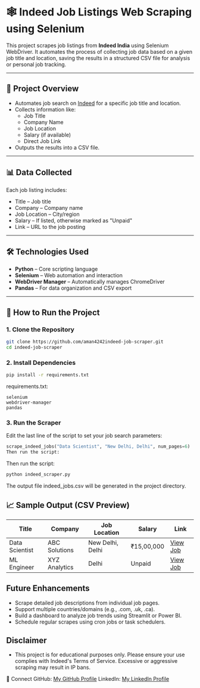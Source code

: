 # 🕸️ Indeed Job Listings Web Scraping using Selenium

This project scrapes job listings from **Indeed India** using Selenium WebDriver. It automates the process of collecting job data based on a given job title and location, saving the results in a structured CSV file for analysis or personal job tracking.

---

## 📌 Project Overview

- Automates job search on [Indeed](https://in.indeed.com) for a specific job title and location.
- Collects information like:
  - Job Title
  - Company Name
  - Job Location
  - Salary (if available)
  - Direct Job Link
- Outputs the results into a CSV file.

---

## 📊 Data Collected

Each job listing includes:

- Title – Job title
- Company – Company name
- Job Location – City/region
- Salary – If listed, otherwise marked as "Unpaid"
- Link – URL to the job posting

---

## 🛠️ Technologies Used

- **Python** – Core scripting language
- **Selenium** – Web automation and interaction
- **WebDriver Manager** – Automatically manages ChromeDriver
- **Pandas** – For data organization and CSV export

---

## 🚀 How to Run the Project

### 1. Clone the Repository

```bash
git clone https://github.com/aman4242indeed-job-scraper.git
cd indeed-job-scraper
```
### 2. Install Dependencies
```bash
pip install -r requirements.txt
```
requirements.txt:
```nginx
selenium
webdriver-manager
pandas
```
### 3. Run the Scraper
Edit the last line of the script to set your job search parameters:
``` python
scrape_indeed_jobs("Data Scientist", "New Delhi, Delhi", num_pages=6)
Then run the script:
```
Then run the script:
``` bash
python indeed_scraper.py
```
The output file indeed_jobs.csv will be generated in the project directory.

## 📈 Sample Output (CSV Preview)

| Title           | Company         | Job Location     | Salary      | Link                                         |
|----------------|-----------------|------------------|-------------|----------------------------------------------|
| Data Scientist | ABC Solutions   | New Delhi, Delhi | ₹15,00,000  | [View Job](https://in.indeed.com/viewjob?jk=abc123) |
| ML Engineer    | XYZ Analytics   | Delhi            | Unpaid      | [View Job](https://in.indeed.com/viewjob?jk=xyz456) |


## Future Enhancements
  - Scrape detailed job descriptions from individual job pages.
  - Support multiple countries/domains (e.g., .com, .uk, .ca).
  - Build a dashboard to analyze job trends using Streamlit or Power BI.
  - Schedule regular scrapes using cron jobs or task schedulers.

## Disclaimer
- This project is for educational purposes only. Please ensure your use complies with Indeed's Terms of Service. Excessive or aggressive scraping may result in IP bans.

🔗 Connect
GitHub: [My GitHub Profile](https://github.com/Aman4242)
LinkedIn: [My LinkedIn Profile](in/aman-kumar-a51776224)
